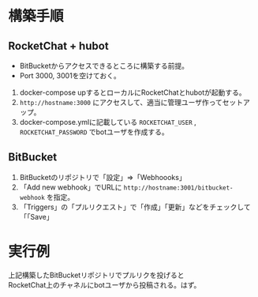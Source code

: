 # 構築手順

## RocketChat + hubot

* BitBucketからアクセスできるところに構築する前提。
* Port 3000, 3001を空けておく。

1. docker-compose upするとローカルにRocketChatとhubotが起動する。
2. `http://hostname:3000` にアクセスして、適当に管理ユーザ作ってセットアップ。
3. docker-compose.ymlに記載している `ROCKETCHAT_USER` , `ROCKETCHAT_PASSWORD` でbotユーザを作成する。

## BitBucket

1. BitBucketのリポジトリで「設定」=>「Webhoooks」
2. 「Add new webhook」でURLに `http://hostname:3001/bitbucket-webhook` を指定。
3. 「Triggers」の「プルリクエスト」で「作成」「更新」などをチェックして「「Save」

# 実行例

上記構築したBitBucketリポジトリでプルリクを投げると  
RocketChat上のチャネルにbotユーザから投稿される。はず。
